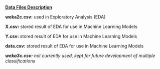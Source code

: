 <b><u>Data Files Description</u></b>

<b>weka2c.csv:</b>  used in Exploratory Analysis (EDA)

<b>X.csv:</b>  stored result of EDA for use in Machine Learning Models

<b>Y.csv:</b>  stored result of EDA for use in Machine Learning Models

<b>data.csv:</b>  stored result of EDA for use in Machine Learning Models


<b><i>weka3c.csv:</b>  not currently used, kept for future development of multiple classifications</i>
